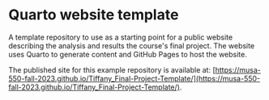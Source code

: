 # Quarto website template

A template repository to use as a starting point for a public website describing
the analysis and results the course's final project. The website uses
Quarto to generate content and GitHub Pages to host the website.

The published site for this example repository is available at: [https://musa-550-fall-2023.github.io/Tiffany_Final-Project-Template/](https://musa-550-fall-2023.github.io/Tiffany_Final-Project-Template/).